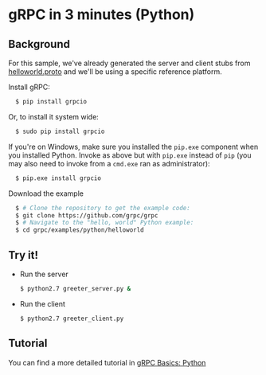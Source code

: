 gRPC in 3 minutes (Python)
========================

Background
-------------
For this sample, we've already generated the server and client stubs from
[helloworld.proto][] and we'll be using a specific reference platform.


Install gRPC:
```sh
  $ pip install grpcio
```
Or, to install it system wide:
```sh
  $ sudo pip install grpcio
```

If you're on Windows, make sure you installed the `pip.exe` component when you
installed Python. Invoke as above but with `pip.exe` instead of `pip` (you may
also need to invoke from a `cmd.exe` ran as administrator):
```sh
  $ pip.exe install grpcio
```

Download the example
```sh
  $ # Clone the repository to get the example code:
  $ git clone https://github.com/grpc/grpc
  $ # Navigate to the "hello, world" Python example:
  $ cd grpc/examples/python/helloworld
  ```

Try it!
-------

- Run the server

  ```sh
  $ python2.7 greeter_server.py &
  ```

- Run the client

  ```sh
  $ python2.7 greeter_client.py
  ```

Tutorial
--------

You can find a more detailed tutorial in [gRPC Basics: Python][]

[helloworld.proto]:../protos/helloworld.proto
[Install gRPC Python]:../../src/python#installation
[gRPC Basics: Python]:http://www.grpc.io/docs/tutorials/basic/python.html
